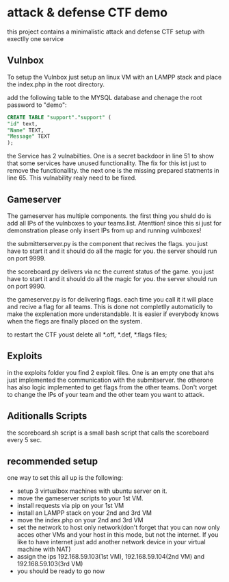attack & defense CTF demo
==========================
this project contains a minimalistic attack and defense CTF setup with exectlly one service

Vulnbox
-------------------------

To setup the Vulnbox just setup an linux VM with an LAMPP stack and place the index.php in the root directory.

add the following table to the MYSQL database and chenage the root password to "demo":
```sql
CREATE TABLE "support"."support" (
"id" text,
"Name" TEXT,
"Message" TEXT
);
```


the Service has 2 vulnabilties. One is a secret backdoor in line 51 to show that some services have unused functionality. The fix for this ist just to remove the functionallity. the next one is the missing prepared statments in line 65. This vulnability realy need to be fixed.

Gameserver
---------------------------

The gameserver has multiple components. the first thing you shuld do is add all IPs of the vulnboxes to your teams.list. Atenttion! since this si just for demonstration please only insert IPs from up and running vulnboxes!

the submitterserver.py is the component that recives the flags. you just have to start it and it should do all the magic for you. the server should run on port 9999.

the scoreboard.py delivers via nc the current status of the game. you just have to start it and it should do all the magic for you. the server should run on port 9990.

the gameserver.py is for delivering flags. each time you call it it will place and recive a flag for all teams. This is done not completlly automaticlly to make the explenation more understandable. It is easier if everybody knows when the flegs are finally placed on the system.

to restart the CTF youst delete all *.off, *.def, *.flags files;

Exploits
-------------------------
in the exploits folder you find 2 exploit files. One is an empty one that ahs just implemented the communication with the submitserver. the otherone has also logic implemented to get flags from the other teams. Don't vorget to change the IPs of your team and the other team you want to attack.

Aditionalls Scripts
---------------------------
the scoreboard.sh script is a small bash script that calls the scoreboard every 5 sec.


recommended setup
--------------------------

one way to set this all up is the following:
* setup 3 virtualbox machines with ubuntu server on it.
* move the gameserver scripts to your 1st VM.
* install requests via pip on your 1st VM
* install an LAMPP stack on your 2nd and 3rd VM
* move the index.php  on your 2nd and 3rd VM
* set the network to host only network(don't forget that you can now only acces other VMs and your host in this mode, but not the internet. If you like to have internet just add another network device in your virtual machine with NAT)
* assign the ips 192.168.59.103(1st VM), 192.168.59.104(2nd VM) and 192.168.59.103(3rd VM)
* you should be ready to go now
